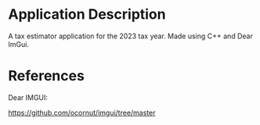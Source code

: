 # Application Description

A tax estimator application for the 2023 tax year.  Made using C++ and Dear ImGui.

# References

Dear IMGUI:

https://github.com/ocornut/imgui/tree/master